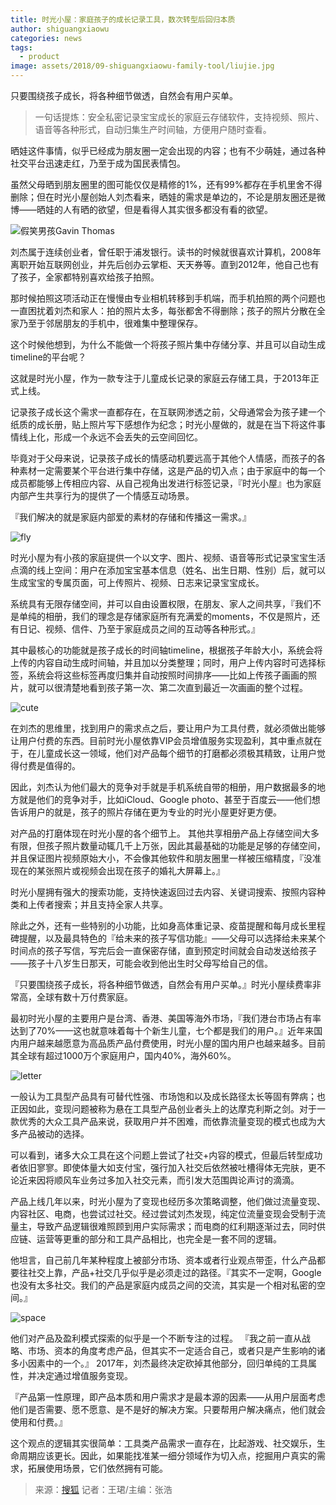 ```yaml
---
title: 时光小屋：家庭孩子的成长记录工具，数次转型后回归本质 
author: shiguangxiaowu
categories: news
tags:
  - product
image: assets/2018/09-shiguangxiaowu-family-tool/liujie.jpg
---
```


只要围绕孩子成长，将各种细节做透，自然会有用户买单。

> 一句话提炼：安全私密记录宝宝成长的家庭云存储软件，支持视频、照片、语音等各种形式，自动归集生产时间轴，方便用户随时查看。

晒娃这件事情，似乎已经成为朋友圈一定会出现的内容；也有不少萌娃，通过各种社交平台迅速走红，乃至于成为国民表情包。

虽然父母晒到朋友圈里的图可能仅仅是精修的1%，还有99%都存在手机里舍不得删除；但在时光小屋创始人刘杰看来，晒娃的需求是单边的，不论是朋友圈还是微博——晒娃的人有晒的欲望，但是看得人其实很多都没有看的欲望。

![假笑男孩Gavin Thomas](/assets/2018/09-shiguangxiaowu-family-tool/boy.jpg)

刘杰属于连续创业者，曾任职于浦发银行。读书的时候就很喜欢计算机，2008年离职开始互联网创业，并先后创办云掌柜、天天券等。直到2012年，他自己也有了孩子，全家都特别喜欢给孩子拍照。

那时候拍照这项活动正在慢慢由专业相机转移到手机端，而手机拍照的两个问题也一直困扰着刘杰和家人：拍的照片太多，每张都舍不得删除；孩子的照片分散在全家乃至于邻居朋友的手机中，很难集中整理保存。

这个时候他想到，为什么不能做一个将孩子照片集中存储分享、并且可以自动生成timeline的平台呢？

这就是时光小屋，作为一款专注于儿童成长记录的家庭云存储工具，于2013年正式上线。

记录孩子成长这个需求一直都存在，在互联网渗透之前，父母通常会为孩子建一个纸质的成长册，贴上照片写下感想作为纪念；时光小屋做的，就是在当下将这件事情线上化，形成一个永远不会丢失的云空间回忆。

毕竟对于父母来说，记录孩子成长的情感动机要远高于其他个人情感，而孩子的各种素材一定需要某个平台进行集中存储，这是产品的切入点；由于家庭中的每一个成员都能够上传相应内容、从自己视角出发进行标签记录，『时光小屋』也为家庭内部产生共享行为的提供了一个情感互动场景。

『我们解决的就是家庭内部爱的素材的存储和传播这一需求。』

![fly](/assets/2018/09-shiguangxiaowu-family-tool/fly.jpg)

时光小屋为有小孩的家庭提供一个以文字、图片、视频、语音等形式记录宝宝生活点滴的线上空间：用户在添加宝宝基本信息（姓名、出生日期、性别）后，就可以生成宝宝的专属页面，可上传照片、视频、日志来记录宝宝成长。

系统具有无限存储空间，并可以自由设置权限，在朋友、家人之间共享，『我们不是单纯的相册，我们的理念是存储家庭所有充满爱的moments，不仅是照片，还有日记、视频、信件、乃至于家庭成员之间的互动等各种形式。』

其中最核心的功能就是孩子成长的时间轴timeline，根据孩子年龄大小，系统会将上传的内容自动生成时间轴，并且加以分类整理；同时，用户上传内容时可选择标签，系统会将这些标签再度归集并自动按照时间排序——比如上传孩子画画的照片，就可以很清楚地看到孩子第一次、第二次直到最近一次画画的整个过程。

![cute](/assets/2018/09-shiguangxiaowu-family-tool/cute.jpg)

在刘杰的思维里，找到用户的需求点之后，要让用户为工具付费，就必须做出能够让用户付费的东西。目前时光小屋依靠VIP会员增值服务实现盈利，其中重点就在于，在儿童成长这一领域，他们对产品每个细节的打磨都必须极其精致，让用户觉得付费是值得的。

因此，刘杰认为他们最大的竞争对手就是手机系统自带的相册，用户数据最多的地方就是他们的竞争对手，比如iCloud、Google photo、甚至于百度云——他们想告诉用户的就是，孩子的照片存储在更为专业的时光小屋更好更方便。

对产品的打磨体现在时光小屋的各个细节上。 其他共享相册产品上存储空间大多有限，但孩子照片数量动辄几千上万张，因此其最基础的功能是足够的存储空间，并且保证图片视频原始大小，不会像其他软件和朋友圈里一样被压缩精度，『没准现在的某张照片或视频会出现在孩子的婚礼大屏幕上。』

时光小屋拥有强大的搜索功能，支持快速返回过去内容、关键词搜索、按照内容种类和上传者搜索；并且支持全家人共享。

除此之外，还有一些特别的小功能，比如身高体重记录、疫苗提醒和每月成长里程碑提醒，以及最具特色的『给未来的孩子写信功能』——父母可以选择给未来某个时间点的孩子写信，写完后会一直保密存储，直到预定时间就会自动发送给孩子——孩子十八岁生日那天，可能会收到他出生时父母写给自己的信。

『只要围绕孩子成长，将各种细节做透，自然会有用户买单。』时光小屋续费率非常高，全球有数十万付费家庭。

最初时光小屋的主要用户是台湾、香港、美国等海外市场，『我们港台市场占有率达到了70%——这也就意味着每十个新生儿童，七个都是我们的用户。』近年来国内用户越来越愿意为高品质产品付费使用，时光小屋的国内用户也越来越多。目前其全球有超过1000万个家庭用户，国内40%，海外60%。

![letter](/assets/2018/09-shiguangxiaowu-family-tool/letter.jpg)

一般认为工具型产品具有可替代性强、市场饱和以及成长路径太长等固有弊病；也正因如此，变现问题被称为悬在工具型产品创业者头上的达摩克利斯之剑。对于一款优秀的大众工具产品来说，获取用户并不困难，而依靠流量变现的模式也成为大多产品被动的选择。

可以看到，诸多大众工具在这个问题上尝试了社交+内容的模式，但最后转型成功者依旧寥寥。即使体量大如支付宝，强行加入社交后依然被吐槽得体无完肤，更不论近来因将顺风车业务过多加入社交元素，而引发大范围舆论声讨的滴滴。

产品上线几年以来，时光小屋为了变现也经历多次策略调整，他们做过流量变现、内容社区、电商，也尝试过社交。经过尝试刘杰发现，纯定位流量变现会受制于流量主，导致产品逻辑很难照顾到用户实际需求；而电商的红利期逐渐过去，同时供应链、运营等更重的部分和工具产品相比，也完全是一套不同的逻辑。

他坦言，自己前几年某种程度上被部分市场、资本或者行业观点带歪，什么产品都要往社交上靠，产品+社交几乎似乎是必须走过的路径。『其实不一定啊，Google也没有太多社交。我们的产品是家庭内成员之间的交流，其实是一个相对私密的空间。』

![space](/assets/2018/09-shiguangxiaowu-family-tool/space.jpg)

他们对产品及盈利模式探索的似乎是一个不断专注的过程。 『我之前一直从战略、市场、资本的角度考虑产品，但其实不一定适合自己，或者只是产生影响的诸多小因素中的一个。』 2017年，刘杰最终决定砍掉其他部分，回归单纯的工具属性，并决定通过增值服务变现。

『产品第一性原理，即产品本质和用户需求才是最本源的因素——从用户层面考虑他们是否需要、愿不愿意、是不是好的解决方案。只要帮用户解决痛点，他们就会使用和付费。』

这个观点的逻辑其实很简单：工具类产品需求一直存在，比起游戏、社交娱乐，生命周期应该更长。因此，如果能找准某一细分领域作为切入点，挖掘用户真实的需求，拓展使用场景，它们依然拥有可能。

> 来源：[搜狐](http://www.sohu.com/a/255227048_457003) 记者：王珺/主编：张浩
